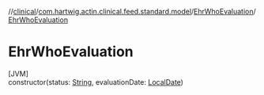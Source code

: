 //[clinical](../../../index.md)/[com.hartwig.actin.clinical.feed.standard.model](../index.md)/[EhrWhoEvaluation](index.md)/[EhrWhoEvaluation](-ehr-who-evaluation.md)

# EhrWhoEvaluation

[JVM]\
constructor(status: [String](https://kotlinlang.org/api/latest/jvm/stdlib/kotlin/-string/index.html), evaluationDate: [LocalDate](https://docs.oracle.com/javase/8/docs/api/java/time/LocalDate.html))
